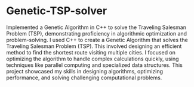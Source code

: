 # Genetic-TSP-solver
Implemented a Genetic Algorithm in C++ to solve the Traveling Salesman Problem (TSP), demonstrating proficiency in algorithmic optimization and problem-solving.
I used C++ to create a Genetic Algorithm that solves the Traveling Salesman Problem (TSP). This involved designing an efficient method to find the shortest route visiting multiple cities. I focused on optimizing the algorithm to handle complex calculations quickly, using techniques like parallel computing and specialized data structures. This project showcased my skills in designing algorithms, optimizing performance, and solving challenging computational problems.
